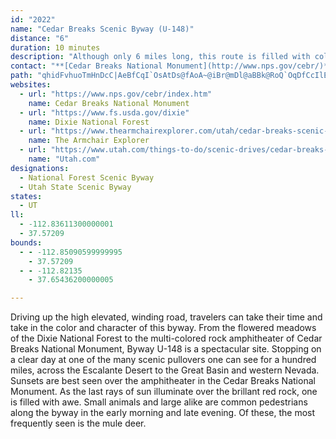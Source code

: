 ```yaml
---
id: "2022"
name: "Cedar Breaks Scenic Byway (U-148)"
distance: "6"
duration: 10 minutes
description: "Although only 6 miles long, this route is filled with color, from the flowered meadows of the Dixie National Forest to the multi-colored rock amphitheatres of Cedar Breaks National Monument."
contact: "**[Cedar Breaks National Monument](http://www.nps.gov/cebr/)**  \r\nDixie National Forest  \r\n435-586-9451  \r\n<br />\r\n**[Dixie National Forest](http://www.fs.fed.us/r4/dixie/index.shtml)**  \r\n435-865-3700"
path: "qhidFvhuoTmHnDcC|AeBfCqI`OsAtDs@fAoA~@iBr@mDl@aBBk@RoQ`OqDfCcIlEiAXyCb@sPfFiEt@}z@fGe[pBmENsAa@e@{@SwAn@ol@QgBcAyCgEmGkDwD_DsAwImBiEsBmBsDoBuMSiEKeFIaAc@eCyAwCu@{@cAm@wJaEkDqAu@Qm@D{BvAy@ZyA?iAUqEyBeB]}FGkAq@g@aBg@yF_AgF[mGm@eBq@[w@Oy@NqGlG{@|Aq@jBeCfK_AxAsApAqDfC_FfDqF`DoC\\sAKoAc@iA{@q@mA[mAOkA?sKCuAQ}@yEaNeB{Du@sAyAaA_A_@sDIuKHsF]uIp@_ASyAy@cBq@a@Gk@L}EdCwYQc@Dk@ZU\\[p@wAtF_A~Ag@ZeA^m@B_Hy@}@LUJ}DbFyBxB"
websites:
  - url: "https://www.nps.gov/cebr/index.htm"
    name: Cedar Breaks National Monument
  - url: "https://www.fs.usda.gov/dixie"
    name: Dixie National Forest
  - url: "https://www.thearmchairexplorer.com/utah/cedar-breaks-scenic-byway.php"
    name: The Armchair Explorer
  - url: "https://www.utah.com/things-to-do/scenic-drives/cedar-breaks-scenic-drive/"
    name: "Utah.com"
designations:
  - National Forest Scenic Byway
  - Utah State Scenic Byway
states:
  - UT
ll:
  - -112.83611300000001
  - 37.57209
bounds:
  - - -112.85090599999995
    - 37.57209
  - - -112.82135
    - 37.65436200000005

---
```


<p>Driving up the high elevated, winding road, travelers can take their time and take in the color and character of this byway. From the flowered meadows of the Dixie National Forest to the multi-colored rock amphitheater of Cedar Breaks National Monument, Byway U-148 is a spectacular site. Stopping on a clear day at one of the many scenic pullovers one can see for a hundred miles, across the Escalante Desert to the Great Basin and western Nevada. Sunsets are best seen over the amphitheater in the Cedar Breaks National Monument. As the last rays of sun illuminate over the brillant red rock, one is filled with awe. Small animals and large alike are common pedestrians along the byway in the early morning and late evening. Of these, the most frequently seen is the mule deer.</p>
